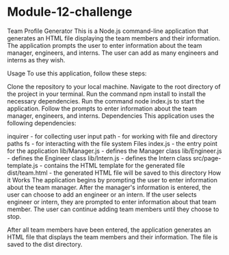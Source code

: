 # Module-12-challenge
Team Profile Generator
This is a Node.js command-line application that generates an HTML file displaying the team members and their information. The application prompts the user to enter information about the team manager, engineers, and interns. The user can add as many engineers and interns as they wish.

Usage
To use this application, follow these steps:

Clone the repository to your local machine.
Navigate to the root directory of the project in your terminal.
Run the command npm install to install the necessary dependencies.
Run the command node index.js to start the application.
Follow the prompts to enter information about the team manager, engineers, and interns.
Dependencies
This application uses the following dependencies:

inquirer - for collecting user input
path - for working with file and directory paths
fs - for interacting with the file system
Files
index.js - the entry point for the application
lib/Manager.js - defines the Manager class
lib/Engineer.js - defines the Engineer class
lib/Intern.js - defines the Intern class
src/page-template.js - contains the HTML template for the generated file
dist/team.html - the generated HTML file will be saved to this directory
How it Works
The application begins by prompting the user to enter information about the team manager. After the manager's information is entered, the user can choose to add an engineer or an intern. If the user selects engineer or intern, they are prompted to enter information about that team member. The user can continue adding team members until they choose to stop.

After all team members have been entered, the application generates an HTML file that displays the team members and their information. The file is saved to the dist directory.
